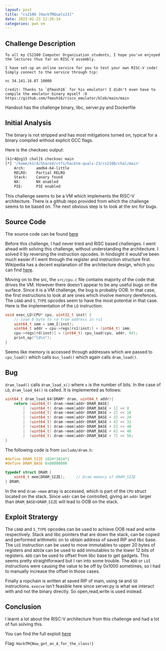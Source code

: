 ```yaml
---
layout: post
title: "cs2100 [HackTMQuals23]"
date: 2023-02-23 12:26:14
categories: pwn vm
---
```


## Challenge Description

```
To all my CS2100 Computer Organisation students, I hope you've enjoyed the lectures thus far on RISC-V assembly.

I have set-up an online service for you to test your own RISC-V code!
Simply connect to the service through tcp:

nc 34.141.16.87 10000

Credit: Thanks to `@fmash16` for his emulator! I didn't even have to compile the emulator binary myself :O https://github.com/fmash16/riscv_emulator/blob/main/main
```

Handout has the challenge binary, libc, server.py and Dockerfile

## Initial Analysis

The binary is not stripped and has most mitigations turned on, typical for a binary compiled without explicit GCC flags.

Here is the checksec output:
```bash
[k1r4@zg15 chal]$ checksec main
[*] '/home/k1r4/Shared/ctfs/hacktm-quals-23/cs2100/chal/main'
    Arch:     amd64-64-little
    RELRO:    Partial RELRO
    Stack:    Canary found
    NX:       NX enabled
    PIE:      PIE enabled
```

This challenge seems to be a VM which implements the RISC-V architecture. There is a github repo provided from which the challenge seems to be based on. The next obvious step is to look at the src for bugs.

## Source Code

The source code can be found [here](https://github.com/fmash16/riscv_emulator/tree/bb04b265600d127d8b056fd470f7e21b810f630b)

Before this challenge, I had never tried and RISC based challenges. I went ahead with solving this challenge, without understanding the architecture. I solved it by reversing the instruction opcodes. In hindsight it would've been much easier if I went through the register and instruction structure first. Wikipedia has a decent explanation of the architecture design, which you can find [here](https://en.wikipedia.org/wiki/RISC-V#Design).

Moving on to the src, the `src/cpu.c` file contains majority of the code that drives the VM. However there doesn't appear to be any useful bugs on the surface. Since it is a VM challenge, the bug is probably OOB. In that case, the first instructions to look at are ones which involve memory derefences. The `LOAD` and `S_TYPE` opcodes seem to have the most potential in that case. Here is the implementation of the `LD` instruction:
```c
void exec_LD(CPU* cpu, uint32_t inst) {
    // load 8 byte to rd from address in rs1
    uint64_t imm = imm_I(inst);
    uint64_t addr = cpu->regs[rs1(inst)] + (int64_t) imm;
    cpu->regs[rd(inst)] = (int64_t) cpu_load(cpu, addr, 64);
    print_op("ld\n");
}
```
Seems like memory is accessed through addresses which are passed to `cpu_load()` which calls `bus_load()` which again calls `dram_load()`.

## Bug

`dram_load()` calls `dram_load_x()` where `x` is the number of bits. In the case of `LD`, `dram_load_64()` is called. It is implemented as follows:
```c
uint64_t dram_load_64(DRAM* dram, uint64_t addr){
    return (uint64_t) dram->mem[addr-DRAM_BASE]
        |  (uint64_t) dram->mem[addr-DRAM_BASE + 1] << 8
        |  (uint64_t) dram->mem[addr-DRAM_BASE + 2] << 16
        |  (uint64_t) dram->mem[addr-DRAM_BASE + 3] << 24
        |  (uint64_t) dram->mem[addr-DRAM_BASE + 4] << 32
        |  (uint64_t) dram->mem[addr-DRAM_BASE + 5] << 40 
        |  (uint64_t) dram->mem[addr-DRAM_BASE + 6] << 48
        |  (uint64_t) dram->mem[addr-DRAM_BASE + 7] << 56;
}
```

The following code is from `include/dram.h`:
```c
#define DRAM_SIZE 1024*1024*1
#define DRAM_BASE 0x80000000

typedef struct DRAM {
	uint8_t mem[DRAM_SIZE];     // Dram memory of DRAM_SIZE
} DRAM;
```

In the end `dram->mem` array is accessed, which is part of the `CPU` struct located on the stack. Since `addr` can be controlled, giving an `addr` larger than `DRAM_BASE+DRAM_SIZE` will lead to OOB on the stack.


## Exploit Stratergy

The `LOAD` and `S_TYPE` opcodes can be used to achieve OOB read and write respectively. Stack and libc pointers that are down the stack, can be copied and performed arithmetic on to obtain address of saved RIP and libc base. The `LUI` instruction can be used to move immutables to upper 20 bytes of registers and `ADDIW` can be used to add immutables to the lower 12 bits of registers. `ADD` can be used to offset from libc base to get gadgets. This seems pretty straightforward but I ran into some trouble. The `ADD` or `LUI` instructions were causing the value to be off by 0x1000 sometimes, so I had to manually increase the offset in those cases.

Finally a ropchain is written at saved RIP of main, using `SW` and `SD` instructions. `execve` isn't feasible here since server.py is what we interact with and not the binary directly. So open,read,write is used instead.


## Conclusion

I learnt a lot about the RISC-V architecture from this challenge and had a lot of fun solving this. 

You can find the full exploit [here](https://gist.github.com/k1R4/7b02827e9291fb43635ce8ef659c5bbd)

Flag: `HackTM{Now_get_an_A_for_the_class!}`